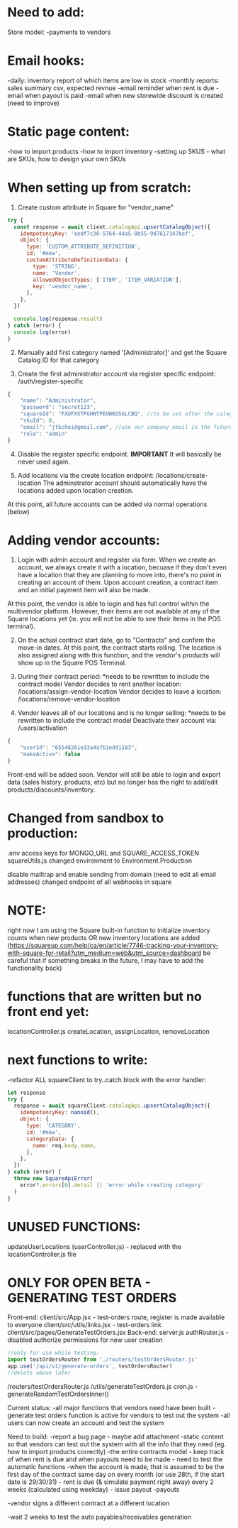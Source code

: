 # Need to add:

Store model:
-payments to vendors

# Email hooks:

-daily: inventory report of which items are low in stock
-monthly reports: sales summary csv, expected revnue
-email reminder when rent is due
-email when payout is paid
-email when new storewide discount is created (need to improve)

# Static page content:

-how to import products
-how to import inventory
-setting up SKUS - what are SKUs, how to design your own SKUs

# When setting up from scratch:

1. Create custom attribute in Square for "vendor_name"

```js
try {
  const response = await client.catalogApi.upsertCatalogObject({
    idempotencyKey: 'eedf7c30-5764-44a5-8b55-9d7617347bef',
    object: {
      type: 'CUSTOM_ATTRIBUTE_DEFINITION',
      id: '#new',
      customAttributeDefinitionData: {
        type: 'STRING',
        name: 'Vendor',
        allowedObjectTypes: ['ITEM', 'ITEM_VARIATION'],
        key: 'vendor_name',
      },
    },
  })

  console.log(response.result)
} catch (error) {
  console.log(error)
}
```

2. Manually add first category named '[Administrator]' and get the Square Catalog ID for that category

3. Create the first administrator account via register specific endpoint: /auth/register-specific

```js
{
    "name": "Administrator",
    "password": "secret123",
    "squareId": "FXUFXSTPGHNTPEUW6O5GLCBQ", //to be set after the category ID is obtained in Square
    "skuId": 0,
    "email": "jtkchoi@gmail.com", //use our company email in the future
    "role": "admin"
}
```

4. Disable the register specific endpoint. **IMPORTANT** It will basically be never used again.

5. Add locations via the create location endpoint: /locations/create-location
   The adminstrator account should automatically have the locations added upon location creation.

At this point, all future accounts can be added via normal operations (below)

# Adding vendor accounts:

1. Login with admin account and register via form.
   When we create an account, we always create it with a location, becuase if they don't even have a location that they are planning to move into, there's no point in creating an account of them.
   Upon account creation, a contract item and an initial payment item will also be made.

At this point, the vendor is able to login and has full control within the multivendor platform.
However, their items are not available at any of the Square locations yet (ie. you will not be able to see their items in the POS terminal).

2. On the actual contract start date, go to "Contracts" and confirm the move-in dates.
   At this point, the contract starts rolling. The location is also assigned along with this function, and the vendor's products will show up in the Square POS Terminal.

3. During their contract period:
   \*needs to be rewritten to include the contract model
   Vendor decides to rent another location: /locations/assign-vendor-location
   Vendor decides to leave a location: /locations/remove-vendor-location

4. Vendor leaves all of our locations and is no longer selling:
   \*needs to be rewritten to include the contract model
   Deactivate their account via: /users/activation

```js
{
    "userId": "65548261e33a4afb1edd1183",
    "makeActive": false
}
```

Front-end will be added soon.
Vendor will still be able to login and export data (sales history, products, etc) but no longer has the right to add/edit products/discounts/inventory.

# Changed from sandbox to production:

.env access keys for MONGO_URL and SQUARE_ACCESS_TOKEN
squareUtils.js changed environment to Environment.Production

disable mailtrap and enable sending from domain (need to edit all email addresses)
changed endpoint of all webhooks in square

# NOTE:

right now I am using the Square built-in function to initialize inventory counts when new products OR new inventory locations are added (https://squareup.com/help/ca/en/article/7746-tracking-your-inventory-with-square-for-retail?utm_medium=web&utm_source=dashboard
be careful that if something breaks in the future, I may have to add the functionality back)

# functions that are written but no front end yet:

locationController.js
createLocation, assignLocation, removeLocation

# next functions to write:

-refactor ALL squareClient to try..catch block with the error handler:

```js
let response
try {
  response = await squareClient.catalogApi.upsertCatalogObject({
    idempotencyKey: nanoid(),
    object: {
      type: 'CATEGORY',
      id: '#new',
      categoryData: {
        name: req.body.name,
      },
    },
  })
} catch (error) {
  throw new SquareApiError(
    error?.errors[0].detail || 'error while creating category'
  )
}
```

# UNUSED FUNCTIONS:

updateUserLocations (userController.js) - replaced with the locationController.js file

# ONLY FOR OPEN BETA - GENERATING TEST ORDERS

Front-end:
client/src/App.jsx - test-orders route, register is made available to everyone
client/src/utils/links.jsx - test-orders link
client/src/pages/GenerateTestOrders.jsx
Back-end:
server.js
authRouter.js - disabled authorize permissions for new user creation

```js
//only for use while testing:
import testOrdersRouter from './routers/testOrdersRouter.js'
app.use('/api/v1/generate-orders', testOrdersRouter)
//delete above later
```

/routers/testOrdersRouter.js
/utils/generateTestOrders.js
cron.js - generateRandomTestOrdersInner()

Current status:
-all major functions that vendors need have been built
-generate test orders function is active for vendors to test out the system
-all users can now create an account and test the system

Need to build:
-report a bug page - maybe add attachment
-static content so that vendors can test out the system with all the info that they need (eg. how to import products correctly)
-the entire contracts model - keep track of when rent is due and when payouts need to be made - need to test the automatic functions
-when the account is made, that is assumed to be the first day of the contract
same day on every month (or use 28th, if the start date is 29/30/31) - rent is due (& simulate payment right away)
every 2 weeks (calculated using weekday) - issue payout
-payouts

-vendor signs a different contract at a different location

-wait 2 weeks to test the auto payables/receivables generation
